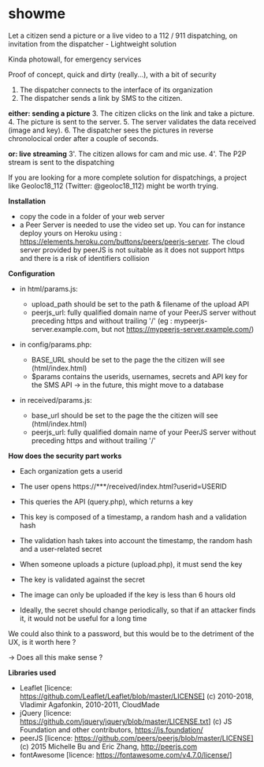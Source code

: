 # showme
Let a citizen send a picture or a live video to a 112 / 911 dispatching, on invitation from the dispatcher - Lightweight solution

Kinda photowall, for emergency services

Proof of concept, quick and dirty (really...), with a bit of security

1. The dispatcher connects to the interface of its organization
2. The dispatcher sends a link by SMS to the citizen.

__either: sending a picture__
3. The citizen clicks on the link and take a picture.
4. The picture is sent to the server.
5. The server validates the data received (image and key).
6. The dispatcher sees the pictures in reverse chronolocical order after a couple of seconds.

__or: live streaming__
3'. The citizen allows for cam and mic use.
4'. The P2P stream is sent to the dispatching

If you are looking for a more complete solution for dispatchings, a project like Geoloc18_112 (Twitter: @geoloc18_112) might be worth trying.

**Installation**
- copy the code in a folder of your web server
- a Peer Server is needed to use the video set up. You can for instance deploy yours on Heroku using : https://elements.heroku.com/buttons/peers/peerjs-server. The cloud server provided by peerJS is not suitable as it does not support https and there is a risk of identifiers collision


**Configuration**
- in html/params.js: 
  - upload_path should be set to the path & filename of the upload API
  - peerjs_url: fully qualified domain name of your PeerJS server without preceding https and without trailing '/' (eg : mypeerjs-server.example.com, but not https://mypeerjs-server.example.com/)

- in config/params.php: 
  - BASE_URL should be set to the page the the citizen will see (html/index.html)
  - $params contains the userids, usernames, secrets and API key for the SMS API -> in the future, this might move to a database

- in received/params.js:
  - base_url should be set to the page the the citizen will see (html/index.html)
  - peerjs_url: fully qualified domain name of your PeerJS server without preceding https and without trailing '/'  

**How does the security part works**

- Each organization gets a userid
- The user opens https://***/received/index.html?userid=USERID
- This queries the API (query.php), which returns a key
- This key is composed of a timestamp, a random hash and a validation hash
- The validation hash takes into account the timestamp, the random hash and a user-related secret

- When someone uploads a picture (upload.php), it must send the key
- The key is validated against the secret
- The image can only be uploaded if the key is less than 6 hours old

- Ideally, the secret should change periodically, so that if an attacker finds it, it would not be useful for a long time

We could also think to a password, but this would be to the detriment of the UX, is it worth here ?

-> Does all this make sense ?

**Libraries used**
- Leaflet [licence: https://github.com/Leaflet/Leaflet/blob/master/LICENSE] (c) 2010-2018, Vladimir Agafonkin, 2010-2011, CloudMade
- jQuery [licence: https://github.com/jquery/jquery/blob/master/LICENSE.txt] (c) JS Foundation and other contributors, https://js.foundation/
- peerJS [licence: https://github.com/peers/peerjs/blob/master/LICENSE] (c) 2015 Michelle Bu and Eric Zhang, http://peerjs.com
- fontAwesome [licence: https://fontawesome.com/v4.7.0/license/]
